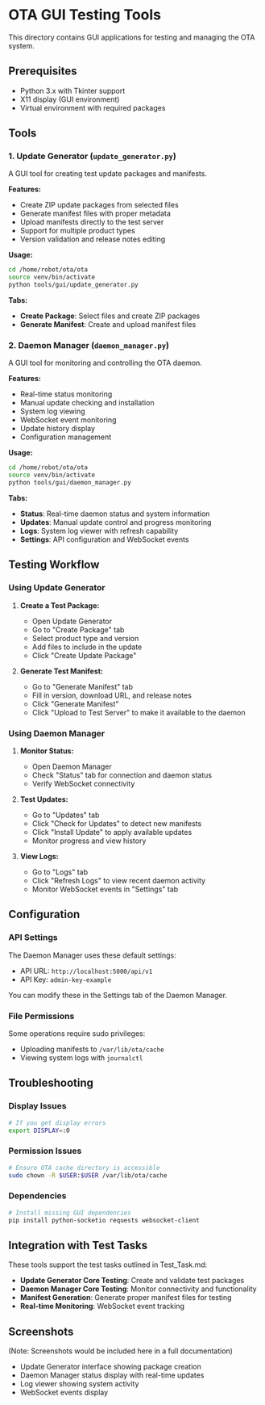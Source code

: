 # OTA GUI Testing Tools

This directory contains GUI applications for testing and managing the OTA system.

## Prerequisites

- Python 3.x with Tkinter support
- X11 display (GUI environment)
- Virtual environment with required packages

## Tools

### 1. Update Generator (`update_generator.py`)

A GUI tool for creating test update packages and manifests.

**Features:**
- Create ZIP update packages from selected files
- Generate manifest files with proper metadata
- Upload manifests directly to the test server
- Support for multiple product types
- Version validation and release notes editing

**Usage:**
```bash
cd /home/robot/ota/ota
source venv/bin/activate
python tools/gui/update_generator.py
```

**Tabs:**
- **Create Package**: Select files and create ZIP packages
- **Generate Manifest**: Create and upload manifest files

### 2. Daemon Manager (`daemon_manager.py`)

A GUI tool for monitoring and controlling the OTA daemon.

**Features:**
- Real-time status monitoring
- Manual update checking and installation
- System log viewing
- WebSocket event monitoring
- Update history display
- Configuration management

**Usage:**
```bash
cd /home/robot/ota/ota
source venv/bin/activate
python tools/gui/daemon_manager.py
```

**Tabs:**
- **Status**: Real-time daemon status and system information
- **Updates**: Manual update control and progress monitoring
- **Logs**: System log viewer with refresh capability
- **Settings**: API configuration and WebSocket events

## Testing Workflow

### Using Update Generator

1. **Create a Test Package:**
   - Open Update Generator
   - Go to "Create Package" tab
   - Select product type and version
   - Add files to include in the update
   - Click "Create Update Package"

2. **Generate Test Manifest:**
   - Go to "Generate Manifest" tab
   - Fill in version, download URL, and release notes
   - Click "Generate Manifest"
   - Click "Upload to Test Server" to make it available to the daemon

### Using Daemon Manager

1. **Monitor Status:**
   - Open Daemon Manager
   - Check "Status" tab for connection and daemon status
   - Verify WebSocket connectivity

2. **Test Updates:**
   - Go to "Updates" tab
   - Click "Check for Updates" to detect new manifests
   - Click "Install Update" to apply available updates
   - Monitor progress and view history

3. **View Logs:**
   - Go to "Logs" tab
   - Click "Refresh Logs" to view recent daemon activity
   - Monitor WebSocket events in "Settings" tab

## Configuration

### API Settings

The Daemon Manager uses these default settings:
- API URL: `http://localhost:5000/api/v1`
- API Key: `admin-key-example`

You can modify these in the Settings tab of the Daemon Manager.

### File Permissions

Some operations require sudo privileges:
- Uploading manifests to `/var/lib/ota/cache`
- Viewing system logs with `journalctl`

## Troubleshooting

### Display Issues
```bash
# If you get display errors
export DISPLAY=:0
```

### Permission Issues
```bash
# Ensure OTA cache directory is accessible
sudo chown -R $USER:$USER /var/lib/ota/cache
```

### Dependencies
```bash
# Install missing GUI dependencies
pip install python-socketio requests websocket-client
```

## Integration with Test Tasks

These tools support the test tasks outlined in Test_Task.md:

- **Update Generator Core Testing**: Create and validate test packages
- **Daemon Manager Core Testing**: Monitor connectivity and functionality
- **Manifest Generation**: Generate proper manifest files for testing
- **Real-time Monitoring**: WebSocket event tracking

## Screenshots

(Note: Screenshots would be included here in a full documentation)

- Update Generator interface showing package creation
- Daemon Manager status display with real-time updates
- Log viewer showing system activity
- WebSocket events display 
